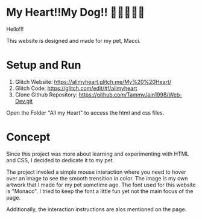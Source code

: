 # My Heart!!My Dog!! 🐶🐶🐶🐶🐶
Hello!!!

This website is designed and made for my pet, Macci. 

# Setup and Run
1. Glitch Website: https://allmyheart.glitch.me/My%20%20Heart/
2. Glitch Code: https://glitch.com/edit/#!/allmyheart
3. Clone Github Repository: https://github.com/TammyJain1998/Web-Dev.git

Open the Folder "All my Heart" to access the html and css files.

# Concept
Since this project was more about learning and experimenting with HTML and CSS, I decided to dedicate it to my pet. 

The project involed a simple mouse interaction where you need to hover over an image to see the smooth trensition in color. The image is my own artwork that I made for my pet sometime ago. The font used for this website is "Monaco". I tried to keep the font a little fun yet not the main focus of the page.

Additionally, the interaction instructions are alos mentioned on the page.


